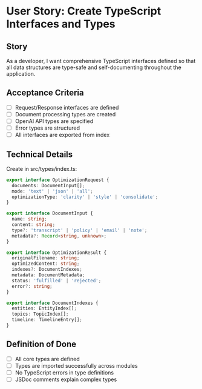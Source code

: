 # User Story: Create TypeScript Interfaces and Types

## Story
As a developer, I want comprehensive TypeScript interfaces defined so that all data structures are type-safe and self-documenting throughout the application.

## Acceptance Criteria
- [ ] Request/Response interfaces are defined
- [ ] Document processing types are created
- [ ] OpenAI API types are specified
- [ ] Error types are structured
- [ ] All interfaces are exported from index

## Technical Details
Create in src/types/index.ts:
```typescript
export interface OptimizationRequest {
  documents: DocumentInput[];
  mode: 'text' | 'json' | 'all';
  optimizationType: 'clarity' | 'style' | 'consolidate';
}

export interface DocumentInput {
  name: string;
  content: string;
  type?: 'transcript' | 'policy' | 'email' | 'note';
  metadata?: Record<string, unknown>;
}

export interface OptimizationResult {
  originalFilename: string;
  optimizedContent: string;
  indexes?: DocumentIndexes;
  metadata: DocumentMetadata;
  status: 'fulfilled' | 'rejected';
  error?: string;
}

export interface DocumentIndexes {
  entities: EntityIndex[];
  topics: TopicIndex[];
  timeline: TimelineEntry[];
}
```

## Definition of Done
- [ ] All core types are defined
- [ ] Types are imported successfully across modules
- [ ] No TypeScript errors in type definitions
- [ ] JSDoc comments explain complex types